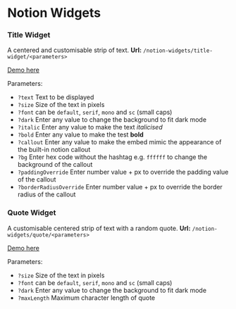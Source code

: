 # Notion Widgets
### Title Widget
A centered and customisable strip of text.
**Url:** `/notion-widgets/title-widget/<parameters>`

[Demo here](https://seen-idc.github.io/notion-widgets/title-widget/?text=Hello&font=sc&size=42&dark=1)

Parameters:
- `?text` Text to be displayed
- `?size` Size of the text in pixels
- `?font` can be `default`, `serif`, `mono` and `sc` (small caps)
- `?dark` Enter any value to change the background to fit dark mode
- `?italic` Enter any value to make the text *italicised*
- `?bold` Enter any value to make the test **bold**
- `?callout` Enter any value to make the embed mimic the appearance of the built-in notion callout
- `?bg` Enter hex code without the hashtag e.g. `ffffff` to change the background of the callout
- `?paddingOverride` Enter number value + px to override the padding value of the callout
- `?borderRadiusOverride` Enter number value + px to override the border radius of the callout
### Quote Widget
A customisable centered strip of text with a random quote.
**Url:** `/notion-widgets/quote/<parameters>`

[Demo here](https://seen-idc.github.io/notion-widgets/quote/?maxLength=50&font=serif&size=24&dark=1)

Parameters:
- `?size` Size of the text in pixels
- `?font` can be `default`, `serif`, `mono` and `sc` (small caps)
- `?dark` Enter any value to change the background to fit dark mode
- `?maxLength` Maximum character length of quote